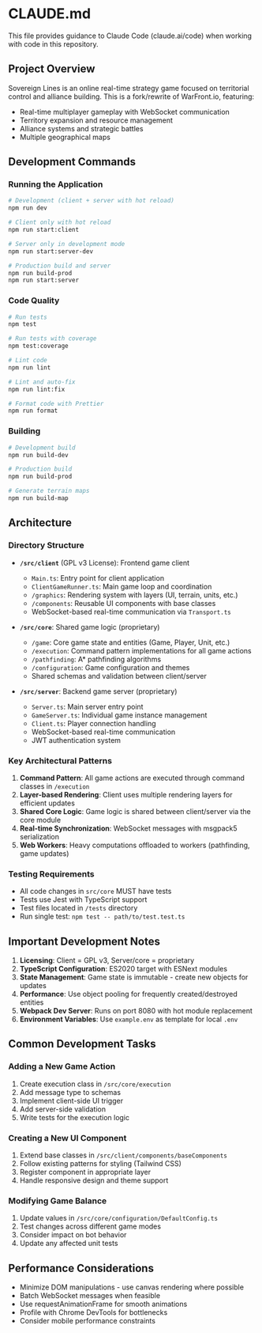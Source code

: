# CLAUDE.md

This file provides guidance to Claude Code (claude.ai/code) when working with code in this repository.

## Project Overview

Sovereign Lines is an online real-time strategy game focused on territorial control and alliance building. This is a fork/rewrite of WarFront.io, featuring:
- Real-time multiplayer gameplay with WebSocket communication
- Territory expansion and resource management
- Alliance systems and strategic battles
- Multiple geographical maps

## Development Commands

### Running the Application
```bash
# Development (client + server with hot reload)
npm run dev

# Client only with hot reload
npm run start:client

# Server only in development mode
npm run start:server-dev

# Production build and server
npm run build-prod
npm run start:server
```

### Code Quality
```bash
# Run tests
npm test

# Run tests with coverage
npm test:coverage

# Lint code
npm run lint

# Lint and auto-fix
npm run lint:fix

# Format code with Prettier
npm run format
```

### Building
```bash
# Development build
npm run build-dev

# Production build
npm run build-prod

# Generate terrain maps
npm run build-map
```

## Architecture

### Directory Structure
- **`/src/client`** (GPL v3 License): Frontend game client
  - `Main.ts`: Entry point for client application
  - `ClientGameRunner.ts`: Main game loop and coordination
  - `/graphics`: Rendering system with layers (UI, terrain, units, etc.)
  - `/components`: Reusable UI components with base classes
  - WebSocket-based real-time communication via `Transport.ts`

- **`/src/core`**: Shared game logic (proprietary)
  - `/game`: Core game state and entities (Game, Player, Unit, etc.)
  - `/execution`: Command pattern implementations for all game actions
  - `/pathfinding`: A* pathfinding algorithms
  - `/configuration`: Game configuration and themes
  - Shared schemas and validation between client/server

- **`/src/server`**: Backend game server (proprietary)
  - `Server.ts`: Main server entry point
  - `GameServer.ts`: Individual game instance management
  - `Client.ts`: Player connection handling
  - WebSocket-based real-time communication
  - JWT authentication system

### Key Architectural Patterns

1. **Command Pattern**: All game actions are executed through command classes in `/execution`
2. **Layer-based Rendering**: Client uses multiple rendering layers for efficient updates
3. **Shared Core Logic**: Game logic is shared between client/server via the core module
4. **Real-time Synchronization**: WebSocket messages with msgpack5 serialization
5. **Web Workers**: Heavy computations offloaded to workers (pathfinding, game updates)

### Testing Requirements
- All code changes in `src/core` MUST have tests
- Tests use Jest with TypeScript support
- Test files located in `/tests` directory
- Run single test: `npm test -- path/to/test.test.ts`

## Important Development Notes

1. **Licensing**: Client = GPL v3, Server/core = proprietary
2. **TypeScript Configuration**: ES2020 target with ESNext modules
3. **State Management**: Game state is immutable - create new objects for updates
4. **Performance**: Use object pooling for frequently created/destroyed entities
5. **Webpack Dev Server**: Runs on port 8080 with hot module replacement
6. **Environment Variables**: Use `example.env` as template for local `.env`

## Common Development Tasks

### Adding a New Game Action
1. Create execution class in `/src/core/execution`
2. Add message type to schemas
3. Implement client-side UI trigger
4. Add server-side validation
5. Write tests for the execution logic

### Creating a New UI Component
1. Extend base classes in `/src/client/components/baseComponents`
2. Follow existing patterns for styling (Tailwind CSS)
3. Register component in appropriate layer
4. Handle responsive design and theme support

### Modifying Game Balance
1. Update values in `/src/core/configuration/DefaultConfig.ts`
2. Test changes across different game modes
3. Consider impact on bot behavior
4. Update any affected unit tests

## Performance Considerations

- Minimize DOM manipulations - use canvas rendering where possible
- Batch WebSocket messages when feasible
- Use requestAnimationFrame for smooth animations
- Profile with Chrome DevTools for bottlenecks
- Consider mobile performance constraints